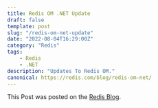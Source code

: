 ```yaml
---
title: Redis OM .NET Update
draft: false
template: post
slug: "/redis-om-net-update"
date: "2022-08-04T16:29:00Z"
category: "Redis"
tags:     
    - Redis    
    - .NET
description: "Updates To Redis OM."
canonical: https://redis.com/blog/redis-om-net/
---
```


This Post was posted on the [Redis Blog](https://redis.com/blog/redis-om-net/).